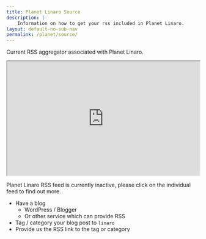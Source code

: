 ```yaml
---
title: Planet Linaro Source
description: |-
    Information on how to get your rss included in Planet Linaro.
layout: default-no-sub-nav
permalink: /planet/source/
---
```

<div class="col-sm-6" markdown="1">

Current RSS aggregator associated with Planet Linaro.

<iframe style="width: 100%; height: 300px; overflow-y: scroll;" src="https://docs.google.com/spreadsheets/d/1TUVz-t6SpfyqUPVVHMlMGxGRDexEl_Lesu-bgJ8e3s4/pubhtml?widget=false&amp;headers=false"></iframe>

</div>
<div class="col-sm-6" markdown="1">

Planet Linaro RSS feed is currently inactive, please click on the individual feed to find out more.

- Have a blog
    - WordPress / Blogger
    - Or other service which can provide RSS
- Tag / category your blog post to `linaro`
- Provide us the RSS link to the tag or category

</div>

<br>
<br>